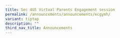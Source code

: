 ```yaml
---
title: Sec 4&5 Virtual Parents Engagement session
permalink: /announcements/announcements/ecgymh/
variant: tiptap
description: ""
third_nav_title: Announcements
---
```

<p></p>